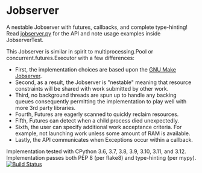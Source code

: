 Jobserver
=========

A nestable Jobserver with futures, callbacks, and complete type-hinting!<br>
Read [jobserver.py](jobserver.py) for the API and note usage examples inside
JobserverTest.

This Jobserver is similar in spirit to multiprocessing.Pool or
concurrent.futures.Executor with a few differences:

 * First, the implementation choices are based upon the [GNU Make
   Jobserver](https://www.gnu.org/software/make/manual/html_node/POSIX-Jobserver.html).
 * Second, as a result, the Jobserver is "nestable" meaning that resource
   constraints will be shared with work submitted by other work.
 * Third, no background threads are spun up to handle any backing
   queues consequently permitting the implementation to play well with
   more 3rd party libraries.
 * Fourth, Futures are eagerly scanned to quickly reclaim resources.
 * Fifth, Futures can detect when a child process died unexpectedly.
 * Sixth, the user can specify additional work acceptance criteria.
   For example, not launching work unless some amount of RAM is available.
 * Lastly, the API communicates when Exceptions occur within a callback.

Implementation tested with CPython 3.6, 3.7, 3.8, 3.9, 3.10, 3.11, and 3.12.<br>
Implementation passes both PEP 8 (per flake8) and type-hinting (per mypy).<br>
[![Build Status](https://circleci.com/gh/RhysU/jobserver.svg?style=shield)](https://app.circleci.com/pipelines/github/RhysU/jobserver)<br>
